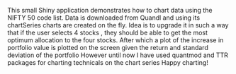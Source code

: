 This small Shiny application demonstrates how to chart data using the NIFTY 50 code list. Data is downloaded from Quandl and using its chartSeries charts are created on the fly. 
Idea is to upgrade it in such a way that if the user selects 4 stocks , they should be able to get the most optimum allocation to the four stocks. After which a plot of the increase in portfolio value is plotted on the screen given the return and standard deviation of the portfolio
However until now I have used quantmod and TTR packages for charting technicals on the chart series
Happy charting! 
